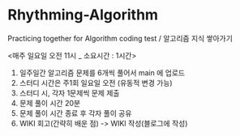 # Rhythming-Algorithm
Practicing together for Algorithm coding test / 알고리즘 지식 쌓아가기


<매주 일요일 오전 11시 _ 소요시간 : 1시간>
1. 일주일간 알고리즘 문제를 6개씩 풀어서 main 에 업로드
1. 스터디 시간은 주1회 일요일 오전 (유동적 변경 가능)
1. 스터디 시, 각자 1문제씩 문제 제출
1. 문제 풀이 시간 20분
1. 문제 풀이 시간 종료 후 각자 풀이 공유
1. WIKI 회고(간략히 배운 점) -> WIKI 작성(블로그에 작성)
